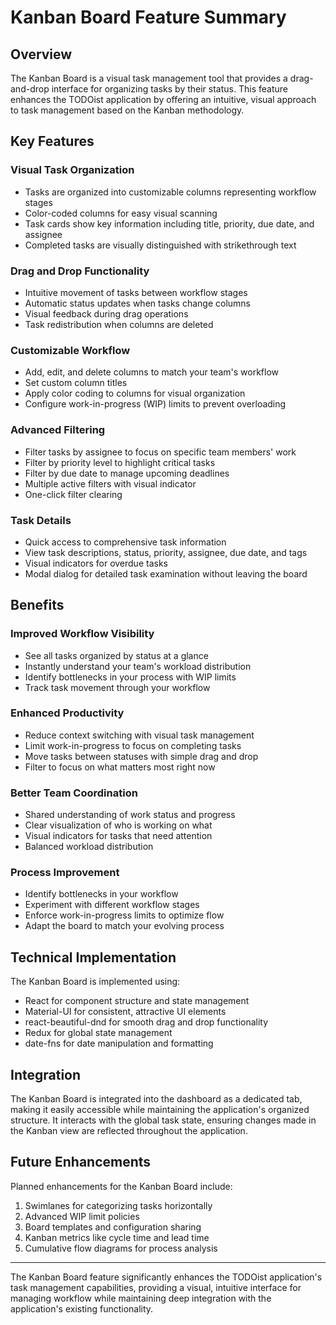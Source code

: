 # Kanban Board Feature Summary

## Overview

The Kanban Board is a visual task management tool that provides a drag-and-drop interface for organizing tasks by their status. This feature enhances the TODOist application by offering an intuitive, visual approach to task management based on the Kanban methodology.

## Key Features

### Visual Task Organization
- Tasks are organized into customizable columns representing workflow stages
- Color-coded columns for easy visual scanning
- Task cards show key information including title, priority, due date, and assignee
- Completed tasks are visually distinguished with strikethrough text

### Drag and Drop Functionality
- Intuitive movement of tasks between workflow stages
- Automatic status updates when tasks change columns
- Visual feedback during drag operations
- Task redistribution when columns are deleted

### Customizable Workflow
- Add, edit, and delete columns to match your team's workflow
- Set custom column titles
- Apply color coding to columns for visual organization
- Configure work-in-progress (WIP) limits to prevent overloading

### Advanced Filtering
- Filter tasks by assignee to focus on specific team members' work
- Filter by priority level to highlight critical tasks
- Filter by due date to manage upcoming deadlines
- Multiple active filters with visual indicator
- One-click filter clearing

### Task Details
- Quick access to comprehensive task information
- View task descriptions, status, priority, assignee, due date, and tags
- Visual indicators for overdue tasks
- Modal dialog for detailed task examination without leaving the board

## Benefits

### Improved Workflow Visibility
- See all tasks organized by status at a glance
- Instantly understand your team's workload distribution
- Identify bottlenecks in your process with WIP limits
- Track task movement through your workflow

### Enhanced Productivity
- Reduce context switching with visual task management
- Limit work-in-progress to focus on completing tasks
- Move tasks between statuses with simple drag and drop
- Filter to focus on what matters most right now

### Better Team Coordination
- Shared understanding of work status and progress
- Clear visualization of who is working on what
- Visual indicators for tasks that need attention
- Balanced workload distribution

### Process Improvement
- Identify bottlenecks in your workflow
- Experiment with different workflow stages
- Enforce work-in-progress limits to optimize flow
- Adapt the board to match your evolving process

## Technical Implementation

The Kanban Board is implemented using:

- React for component structure and state management
- Material-UI for consistent, attractive UI elements
- react-beautiful-dnd for smooth drag and drop functionality
- Redux for global state management
- date-fns for date manipulation and formatting

## Integration

The Kanban Board is integrated into the dashboard as a dedicated tab, making it easily accessible while maintaining the application's organized structure. It interacts with the global task state, ensuring changes made in the Kanban view are reflected throughout the application.

## Future Enhancements

Planned enhancements for the Kanban Board include:

1. Swimlanes for categorizing tasks horizontally
2. Advanced WIP limit policies
3. Board templates and configuration sharing
4. Kanban metrics like cycle time and lead time
5. Cumulative flow diagrams for process analysis

---

The Kanban Board feature significantly enhances the TODOist application's task management capabilities, providing a visual, intuitive interface for managing workflow while maintaining deep integration with the application's existing functionality. 